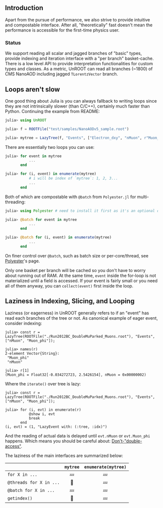 ## Introduction
Apart from the pursue of performance, we also strive to provide intuitive and compostable interface.
After all, "theoretically" fast doesn't mean the performance is accessible for the first-time physics
user.

### Status
We support reading all scalar and jagged branches of "basic" types, provide
indexing and iteration interface with a "per branch" basket-cache. There is a low level
API to provide interpretation functionalities for custom types and classes.
As a metric, UnROOT can read all branches (~1800) of CMS NanoAOD including jagged `TLorentzVector` branch.


## Loops aren't slow
One good thing about Julia is you can always fallback to writing loops since they are not intrinsically
slower (than C/C++), certainly much faster than Python. Continuing the example from README:
```julia
julia> using UnROOT

julia> f = ROOTFile("test/samples/NanoAODv5_sample.root")

julia> mytree = LazyTree(f, "Events", ["Electron_dxy", "nMuon", r"Muon_(pt|eta)$"])
```

There are essentially two loops you can use:
```julia
julia> for event in mytree
           ...
       end

julia> for (i, event) in enumerate(mytree)
           # i will be index of `mytree`: 1, 2, 3...
           ...
       end
```

Both of which are compostable with `@batch` from `Polyester.jl` for multi-threading:
```julia
julia> using Polyester # need to install it first as it's an optional dependency

julia> @batch for event in mytree
           ...
       end

julia> @batch for (i, event) in enumerate(mytree)
           ...
       end
```
On finer control over `@batch`, such as batch size or per-core/thread, see [Polyester](https://github.com/JuliaSIMD/Polyester.jl)'s page.

Only one basket per branch will be cached so you don't have to worry about running out of RAM.
At the same time, `event` inside the for-loop is not materialized until a field is accessed. If your event
is fairly small or you need all of them anyway, you can `collect(event)` first inside the loop.

## Laziness in Indexing, Slicing, and Looping
Laziness (or eagerness) in UnROOT generally refers to if an "event" has read each branches of the tree or not.
As canonical example of eager event, consider indexing:
```julia-repl
julia> const r = LazyTree(ROOTFile("./Run2012BC_DoubleMuParked_Muons.root"), "Events", ["nMuon", "Muon_phi"]);

julia> names(r)
2-element Vector{String}:
 "Muon_phi"
 "nMuon"

julia> r[1]
(Muon_phi = Float32[-0.034272723, 2.5426154], nMuon = 0x00000002)
```

Where the `iterate()` over tree is lazy:
```julia-repl
julia> const r = LazyTree(ROOTFile("./Run2012BC_DoubleMuParked_Muons.root"), "Events", ["nMuon", "Muon_phi"]);

julia> for (i, evt) in enumerate(r)
           @show i, evt
           break
       end
(i, evt) = (1, "LazyEvent with: (:tree, :idx)")
```
And the reading of actual data is delayed until `evt.nMuon` or `evt.Muon_phi` happens. Which
means you should be careful about: [Don't-"double-access"](@ref).

The laziness of the main interfaces are summarized below:

|                        | `mytree`    | `enumerate(mytree)` |
| ---------------------- |:-----------:|:-------------------:|
| `for X in ...`         | 💤          | 💤                  |
| `@threads for X in ...`| 🚨          | 💤                  |
| `@batch for X in ...`  | 💤          | 💤                  |
| `getindex()`           | 🚨          | 💤                  |
